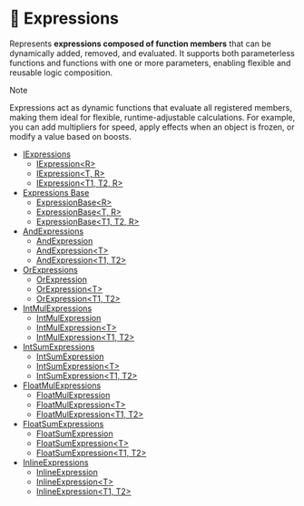 # 🧩 Expressions

Represents **expressions composed of function members** that can be dynamically added, removed, and evaluated. It
supports both parameterless functions and functions with one or more parameters, enabling flexible and reusable logic
composition.

> [!NOTE]
> Expressions act as dynamic functions that evaluate all registered members, making them ideal for flexible,
> runtime-adjustable calculations. For example, you can add multipliers for speed, apply effects when an object is
> frozen, or modify a value based on boosts.

- [IExpressions](IExpressions.md) <!-- + -->
    - [IExpression&lt;R&gt;](IExpression.md) <!-- + -->
    - [IExpression&lt;T, R&gt;](IExpression%601.md) <!-- + -->
    - [IExpression&lt;T1, T2, R&gt;](IExpression%602.md) <!-- + -->
- [Expressions Base](ExpressionsBase.md) <!-- + -->
    - [ExpressionBase&lt;R&gt;](ExpressionBase.md) <!-- + -->
    - [ExpressionBase&lt;T, R&gt;](ExpressionBase%601.md) <!-- + -->
    - [ExpressionBase&lt;T1, T2, R&gt;](ExpressionBase%602.md) <!-- + -->
- [AndExpressions](AndExpressions.md) <!-- + -->
    - [AndExpression](AndExpression.md) <!-- + -->
    - [AndExpression&lt;T&gt;](AndExpression%601.md) <!-- + -->
    - [AndExpression&lt;T1, T2&gt;](AndExpression%602.md) <!-- + -->
- [OrExpressions](OrExpressions.md) <!-- + -->
    - [OrExpression](OrExpression.md) <!-- + -->
    - [OrExpression&lt;T&gt;](OrExpression%601.md) <!-- + -->
    - [OrExpression&lt;T1, T2&gt;](OrExpression%602.md) <!-- + -->
- [IntMulExpressions](IntMulExpressions.md) <!-- + -->
    - [IntMulExpression](IntMulExpression.md) <!-- + -->
    - [IntMulExpression&lt;T&gt;](IntMulExpression%601.md) <!-- + -->
    - [IntMulExpression&lt;T1, T2&gt;](IntMulExpression%602.md) <!-- + -->
- [IntSumExpressions](IntSumExpressions.md) <!-- + -->
    - [IntSumExpression](IntSumExpression.md) <!-- + -->
    - [IntSumExpression&lt;T&gt;](IntSumExpression%601.md) <!-- + -->
    - [IntSumExpression&lt;T1, T2&gt;](IntSumExpression%602.md)  <!-- + -->
- [FloatMulExpressions]()
    - [FloatMulExpression]()
    - [FloatMulExpression&lt;T&gt;]()
    - [FloatMulExpression&lt;T1, T2&gt;]()
- [FloatSumExpressions]()
    - [FloatSumExpression]()
    - [FloatSumExpression&lt;T&gt;]()
    - [FloatSumExpression&lt;T1, T2&gt;]()
- [InlineExpressions]()
    - [InlineExpression]()
    - [InlineExpression&lt;T&gt;]()
    - [InlineExpression&lt;T1, T2&gt;]()